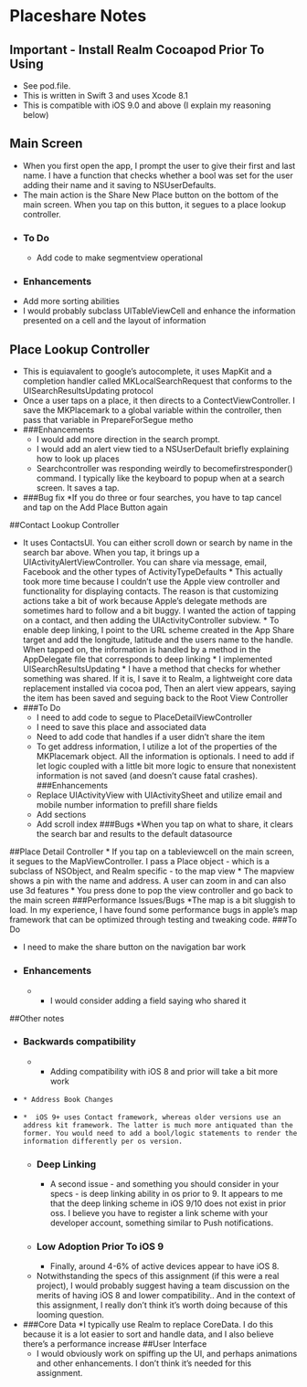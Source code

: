 # Placeshare Notes

## Important - Install Realm Cocoapod Prior To Using
* See pod.file.
* This is written in Swift 3 and uses Xcode 8.1
* This is compatible with iOS 9.0 and above (I explain my reasoning below)

## Main Screen
  * When you first open the app, I prompt the user to give their first and last name. I have a function that checks whether a bool was set for the user adding their name and it saving to NSUserDefaults. 
  * The main action is the Share New Place button on the bottom of the main screen. 
    When you tap on this button, it segues to a place lookup controller. 
*  ### To Do
    * Add code to make segmentview operational 
*   ### Enhancements
   * Add more sorting abilities 
   * I would probably subclass UITableViewCell and enhance the information presented on a cell and the layout of information
## Place Lookup Controller
   * This is equiavalent to google’s autocomplete, it uses MapKit and a completion handler called MKLocalSearchRequest that conforms to the UISearchResultsUpdating protocol
   * Once a user taps on a place, it then directs to a ContectViewController. I save the MKPlacemark to a global variable within the controller, then pass that variable in PrepareForSegue metho
*   ###Enhancements
    * I would add more direction in the search prompt. 
    * I would add an alert view tied to a NSUserDefault briefly explaining how to look up places
    * Searchcontroller was responding weirdly to becomefirstresponder() command. I typically like the keyboard to popup when at a search screen. It saves a tap. 
*   ###Bug fix
    *If you do three or four searches, you have to tap cancel and tap on the Add Place Button again
  
##Contact Lookup Controller
   * It uses ContactsUI. You can either scroll down or search by name in the search bar above. When you tap, it brings up a UIActivityAlertViewController. You can share via message, email, Facebook and the other types of ActivityTypeDefaults
    * This actually took more time because I couldn’t use the Apple view controller and functionality for displaying contacts. The reason is that customizing actions take a bit of work because Apple’s delegate methods are sometimes hard to follow and a bit buggy. I wanted the action of tapping on a contact, and then adding the UIActivityController subview. 
    * To enable deep linking, I point to the URL scheme created in the App Share target and add the longitude, latitude and the users name to the handle. When tapped on, the information is handled by a method in the AppDelegate file that corresponds to deep linking 
    * I implemented UISearchResultsUpdating 
    * I have a method that checks for whether something was shared. If it is, I save it to Realm, a lightweight core data replacement installed via cocoa pod, Then an alert view appears, saying the item has been saved and seguing back to the Root View Controller 
 *  ###To Do
    * I need to add code to segue to PlaceDetailViewController
    * I need to save this place and associated data
    * Need to add code that handles if a user didn’t share the item
    * To get address information, I utilize a lot of the properties of the MKPlacemark object. All the information is optionals. I need to add if let logic coupled with a little bit more logic to ensure that nonexistent information is not saved (and doesn’t cause fatal crashes). 
  ###Enhancements
    * Replace UIActivityView with UIActivitySheet and utilize email and mobile number information to prefill share fields
    * Add sections 
    * Add scroll index
  ###Bugs
    *When you tap on what to share, it clears the search bar and results to the default datasource 
    
##Place Detail Controller
    * If you tap on a tableviewcell on the main screen, it segues to the MapViewController. I pass a Place object - which is a subclass of NSObject, and Realm specific - to the map view
    * The mapview shows a pin with the name and address. A user can zoom in and can also use 3d features 
    * You press done to pop the view controller and go back to the main screen
  ###Performance Issues/Bugs
    *The map is a bit sluggish to load. In my experience, I have found some performance bugs in apple’s map framework that can be optimized through testing and tweaking code. 
  ###To Do
* I need to make the share button on the navigation bar work 
 *  ### Enhancements
    * * I would consider adding a field saying who shared it

##Other notes
  * ### Backwards compatibility 
    * * Adding compatibility with iOS 8 and prior will take a bit more work
*     * Address Book Changes
*     *  iOS 9+ uses Contact framework, whereas older versions use an address kit framework. The latter is much more antiquated than the former. You would need to add a bool/logic statements to render the information differently per os version. 
  * ###   Deep Linking
      * A second issue - and something you should consider in your specs - is deep linking ability in os prior to 9. It appears to me that the deep linking scheme in iOS 9/10 does not exist in prior oss. I believe you have to register a link scheme with your developer account, something similar to Push notifications. 
  *   ### Low Adoption Prior To iOS 9
      * Finally, around 4-6% of active devices appear to have iOS 8. 
    * Notwithstanding the specs of this assignment (if this were a real project), I would probably suggest having a team discussion on the merits of having iOS 8 and lower compatibility.. And in the context of this assignment, I really don’t think it’s worth doing because of this looming question. 
*   ###Core Data
    *I typically use Realm to replace CoreData. I do this because it is a lot easier to sort and handle data, and I also believe there’s a performance increase
  ##User Interface
    * I would obviously work on spiffing up the UI, and perhaps animations and other enhancements. I don’t think it’s needed for this assignment. 

